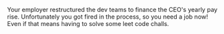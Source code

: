 Your employer restructured the dev teams to finance the CEO's yearly pay rise. Unfortunately you got fired in the process, so you need a job now! Even if that means having to solve some leet code challs.
